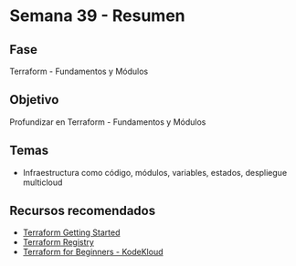 # Semana 39 - Resumen

## Fase
Terraform - Fundamentos y Módulos

## Objetivo
Profundizar en Terraform - Fundamentos y Módulos

## Temas
- Infraestructura como código, módulos, variables, estados, despliegue multicloud

## Recursos recomendados
- [Terraform Getting Started](https://developer.hashicorp.com/terraform/tutorials/aws-get-started)
- [Terraform Registry](https://registry.terraform.io/)
- [Terraform for Beginners - KodeKloud](https://kodekloud.com/courses/terraform-for-beginners/)
